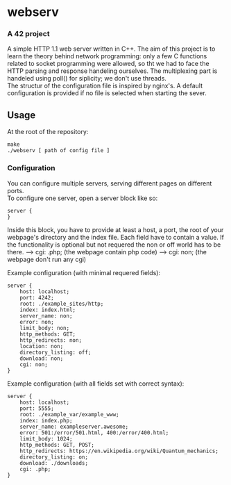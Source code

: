 # webserv
### A 42 project

A simple HTTP 1.1 web server written in C++.
The aim of this project is to learn the theory behind network programming: only a few C functions related to socket programming were allowed, so tht we had to face the HTTP parsing and response handeling ourselves. The multiplexing part is handeled using poll() for siplicity; we don't use threads.  
The structur of the configuration file is inspired by nginx's. A default configuration is provided if no file is selected when starting the sever.

## Usage

At the root of the repository:
```
make
./webserv [ path of config file ]
```

### Configuration

You can configure multiple servers, serving different pages on different ports.  
To configure one server, open a server block like so:

```
server {
}
```
Inside this block, you have to provide at least a host, a port, the root of your webpage's directory and the index file. Each field have to contain a value. If the functionality is optional but not requered the non or off world has to be there.
--> cgi: .php; (the webpage contain php code)
--> cgi: non; (the webpage don't run any cgi)

Example configuration (with minimal requered fields): 

```
server {
	host: localhost;
	port: 4242;
	root: ./example_sites/http;
	index: index.html;
	server_name: non;
	error: non;
	limit_body: non;
	http_methods: GET;
	http_redirects: non;
	location: non;
	directory_listing: off;
	download: non;
	cgi: non;
}
```

Example configuration (with all fields set with correct syntax): 

```
server {
	host: localhost;
	port: 5555;
	root: ./example_var/example_www;
	index: index.php;
	server_name: exampleserver.awesome;
	error: 501:/error/501.html, 400:/error/400.html;
	limit_body: 1024;
	http_methods: GET, POST;
	http_redirects: https://en.wikipedia.org/wiki/Quantum_mechanics;
	directory_listing: on;
	download: ./downloads;
	cgi: .php;
}
```

